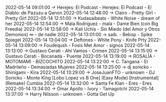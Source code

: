 2022-05-14 09:01:00 -> Herejes: El Podcast - Herejes: El Podcast - El Diablo: de Pazuzu a Qanon
2022-05-14 12:48:00 -> Clairo - Pretty Girl - Pretty Girl
2022-05-14 12:51:00 -> Kudasaibeats - White Noise - dream of her
2022-05-14 12:54:00 -> Mala Rodríguez - mala - Dame Bien (con Big Freedia)
2022-05-14 12:58:00 -> Kali Uchis - Sin Miedo (del Amor y Otros Demonios) ∞ - de nadie
2022-05-14 13:01:00 -> saib. - Bebop - Spike Spiegel
2022-05-14 13:04:00 -> Deftones - White Pony - Knife Prty
2022-05-14 13:09:00 -> Foudeqush - Fosis Met Amor - signos
2022-05-14 13:13:00 -> Gustavo Cerati - Ahí Vamos - Crimen
2022-05-14 13:15:00 -> Gustavo Cerati - Bocanada - Puente
2022-05-14 13:19:00 -> ROSALÍA - MOTOMAMI - BIZCOCHITO
2022-05-14 13:22:00 -> C. Tangana - El Madrileño - Demasiadas Mujeres
2022-05-14 13:25:00 -> dj sonicko - Shinigami - Kira
2022-05-14 13:29:00 -> JoseJuanFTO - unknown - DJ Sonicko - Monte King [Lobo Lopez vs B One] (Easy Mode) [Instrumental] (Remake) Cumbia
2022-05-14 13:32:00 -> Santa Fe Klan - Eres - Eres
2022-05-14 13:34:00 -> Omar Apollo - Ivory - Tamagotchi
2022-05-14 13:37:00 -> Harry Nilsson - unknown - Gotta Get Up

